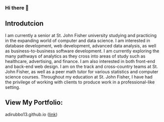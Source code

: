 ### Hi there 👋
## Introdutcion
I am currently a senior at St. John Fisher university studying and practicing in the expanding world of computer and data science. I am interested in database development, web development, advanced data analysis, as well as business-to-business software development. I am currently exploring the many pathways of analytics as they cross into areas of study such as healthcare, advertising, and finance. I am also interested in both front-end and back-end web design. I am on the track and cross-country teams at St. John Fisher, as well as a peer math tutor for various statistics and computer science courses. Throughout my education at St. John Fisher, I have had the privilege of working with clients to produce work in a professional-like setting. 
## View My Portfolio:
adirubbo13.github.io
([link](https://adirubbo13.github.io))

<!--
**adirubbo13/adirubbo13** is a ✨ _special_ ✨ repository because its `README.md` (this file) appears on your GitHub profile.

Here are some ideas to get you started:

- 🔭 I’m currently working on ...
- 🌱 I’m currently learning ...
- 👯 I’m looking to collaborate on ...
- 🤔 I’m looking for help with ...
- 💬 Ask me about ...
- 📫 How to reach me: ...
- 😄 Pronouns: ...
- ⚡ Fun fact: ...
-->
